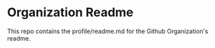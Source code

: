 # Organization Readme

This repo contains the profile/readme.md for the Github Organization's readme.
